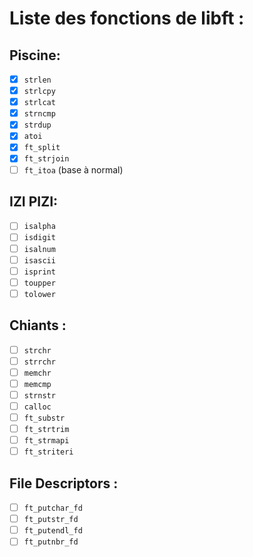 # Liste des fonctions de libft :

## Piscine:
- [x] `strlen`
- [x] `strlcpy`
- [x] `strlcat`
- [x] `strncmp`
- [x] `strdup`
- [x] `atoi`
- [x] `ft_split`
- [x] `ft_strjoin`
- [ ] `ft_itoa` (base à normal)

## IZI PIZI:
- [ ] `isalpha`
- [ ] `isdigit`
- [ ] `isalnum`
- [ ] `isascii`
- [ ] `isprint`
- [ ] `toupper`
- [ ] `tolower`

## Chiants :
- [ ] `strchr`
- [ ] `strrchr`
- [ ] `memchr`
- [ ] `memcmp`
- [ ] `strnstr`
- [ ] `calloc`
- [ ] `ft_substr`
- [ ] `ft_strtrim`
- [ ] `ft_strmapi`
- [ ] `ft_striteri`

## File Descriptors :
- [ ] `ft_putchar_fd`
- [ ] `ft_putstr_fd`
- [ ] `ft_putendl_fd`
- [ ] `ft_putnbr_fd`
